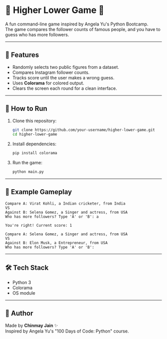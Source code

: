 # 🔼 Higher Lower Game 🔽

A fun command-line game inspired by Angela Yu's Python Bootcamp.  
The game compares the follower counts of famous people, and you have to guess who has more followers.  

---

## 📌 Features
- Randomly selects two public figures from a dataset.
- Compares Instagram follower counts.
- Tracks score until the user makes a wrong guess.
- Uses **Colorama** for colored output.
- Clears the screen each round for a clean interface.

---

## 🚀 How to Run
1. Clone this repository:
   ```bash
   git clone https://github.com/your-username/higher-lower-game.git
   cd higher-lower-game
   ```

2. Install dependencies:
   ```bash
   pip install colorama
   ```

3. Run the game:
   ```bash
   python main.py
   ```

---

## 📖 Example Gameplay
```
Compare A: Virat Kohli, a Indian cricketer, from India
VS
Against B: Selena Gomez, a Singer and actress, from USA
Who has more followers? Type 'A' or 'B': a

You're right! Current score: 1

Compare A: Selena Gomez, a Singer and actress, from USA
VS
Against B: Elon Musk, a Entrepreneur, from USA
Who has more followers? Type 'A' or 'B':
```

---

## 🛠️ Tech Stack
- Python 3
- Colorama
- OS module

---

## 👤 Author
Made by **Chinmay Jain** ✨  
Inspired by Angela Yu's "100 Days of Code: Python" course.
